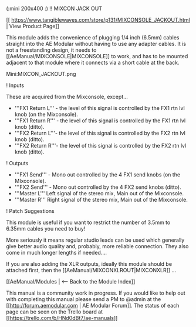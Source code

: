(:mini 200x400 :)
!! MIXCON JACK OUT

[[ https://www.tangiblewaves.com/store/p131/MIXCONSOLE_JACKOUT.html | View Product Page]]

This module adds the convenience of plugging 1/4 inch (6.5mm) cables straight into the AE Modular without having to use any adapter cables. It is not a freestanding design, it needs to [[AeManual/MIXCONSOLE|MIXCONSOLE]] to work, and has to be mounted adjacent to that module where it connects via a short cable at the back.

Mini:MIXCON_JACKOUT.png

! Inputs

These are acquired from the Mixconsole, except...

* '''FX1  Return L''' - the level of this signal is controlled by the FX1 rtn lvl knob (on the Mixconsole).
* '''FX1  Return R''' - the level of this signal is controlled by the FX1 rtn lvl knob (ditto).
* '''FX2  Return L'''- the level of this signal is controlled by the FX2 rtn lvl knob (ditto).
* '''FX2  Return R'''- the level of this signal is controlled by the FX2 rtn lvl knob (ditto).


! Outputs

* '''FX1 Send''' - Mono out controlled by the 4 FX1 send knobs (on the MIxconsole).
* '''FX2 Send''' - Mono out controlled by the 4 FX2 send knobs (ditto).
* '''Master L''' Left signal of the stereo mix, Main out of the Mixconsole.
* '''Master R''' Right signal of the stereo mix, Main out of the Mixconsole.

! Patch Suggestions

This module is useful if you want to restrict the number of 3.5mm to 6.35mm cables you need to buy!

More seriously it means regular studio leads can be used  which generally give better audio quality and, probably, more reliable connection. They also come in much longer lengths if needed....

If you are also adding the XLR outputs, ideally this module should be attached first, then the [[AeManual/MIXCONXLROUT|MIXCONXLR]] ...


[[AeManual/Modules | <-- Back to the Module Index]]

This manual is a community work in progress. If you would like to help out with completing this manual please send a PM to @admin at the [[http://forum.aemodular.com | AE Modular Forum]].  The status of each page can be seen on the Trello board at [[https://trello.com/b/HNd0dBt7/ae-manuals]]